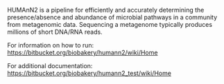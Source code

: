 HUMAnN2 is a pipeline for efficiently and accurately determining the presence/absence and abundance of microbial pathways in a community from metagenomic data. Sequencing a metagenome typically produces millions of short DNA/RNA reads.

For information on how to run: 
https://bitbucket.org/biobakery/humann2/wiki/Home

For additional documentation:
https://bitbucket.org/biobakery/humann2_test/wiki/Home
